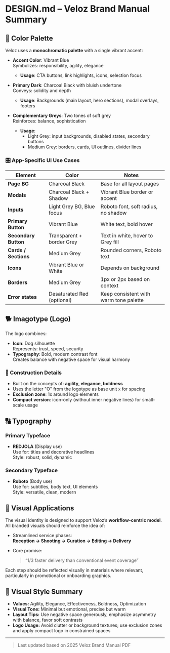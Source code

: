 # DESIGN.md – Veloz Brand Manual Summary

## 🎨 Color Palette

Veloz uses a **monochromatic palette** with a single vibrant accent:

- **Accent Color**: Vibrant Blue  
  Symbolizes: responsibility, agility, elegance
  - **Usage**: CTA buttons, link highlights, icons, selection focus

- **Primary Dark**: Charcoal Black with bluish undertone  
  Conveys: solidity and depth
  - **Usage**: Backgrounds (main layout, hero sections), modal overlays, footers

- **Complementary Greys**: Two tones of soft grey  
  Reinforces: balance, sophistication
  - **Usage**:
    - Light Grey: input backgrounds, disabled states, secondary buttons
    - Medium Grey: borders, cards, UI outlines, divider lines

### 🎛️ App-Specific UI Use Cases

| Element              | Color                      | Notes                                  |
| -------------------- | -------------------------- | -------------------------------------- |
| **Page BG**          | Charcoal Black             | Base for all layout pages              |
| **Modals**           | Charcoal Black + Shadow    | Vibrant Blue border or accent          |
| **Inputs**           | Light Grey BG, Blue focus  | Roboto font, soft radius, no shadow    |
| **Primary Button**   | Vibrant Blue               | White text, bold hover                 |
| **Secondary Button** | Transparent + border Grey  | Text in white, hover to Grey fill      |
| **Cards / Sections** | Medium Grey                | Rounded corners, Roboto text           |
| **Icons**            | Vibrant Blue or White      | Depends on background                  |
| **Borders**          | Medium Grey                | 1px or 2px based on context            |
| **Error states**     | Desaturated Red (optional) | Keep consistent with warm tone palette |

## 🐕 Imagotype (Logo)

The logo combines:

- **Icon**: Dog silhouette  
  Represents: trust, speed, security
- **Typography**: Bold, modern contrast font  
  Creates balance with negative space for visual harmony

### 🧱 Construction Details

- Built on the concepts of: **agility, elegance, boldness**
- Uses the letter "O" from the logotype as base unit `x` for spacing
- **Exclusion zone**: 1x around logo elements
- **Compact version**: icon-only (without inner negative lines) for small-scale usage

## 🔠 Typography

### Primary Typeface

- **REDJOLA** (Display use)  
  Use for: titles and decorative headlines  
  Style: robust, solid, dynamic

### Secondary Typeface

- **Roboto** (Body use)  
  Use for: subtitles, body text, UI elements  
  Style: versatile, clean, modern

## 🧩 Visual Applications

The visual identity is designed to support Veloz’s **workflow-centric model**. All branded visuals should reinforce the idea of:

- Streamlined service phases:  
  **Reception → Shooting → Curation → Editing → Delivery**

- Core promise:
  > “1/3 faster delivery than conventional event coverage”

Each step should be reflected visually in materials where relevant, particularly in promotional or onboarding graphics.

## 📐 Visual Style Summary

- **Values:** Agility, Elegance, Effectiveness, Boldness, Optimization
- **Visual Tone:** Minimal but emotional, precise but warm
- **Layout Tips:** Use negative space generously, emphasize asymmetry with balance, favor soft contrasts
- **Logo Usage:** Avoid clutter or background textures; use exclusion zones and apply compact logo in constrained spaces

---

> Last updated based on 2025 Veloz Brand Manual PDF
